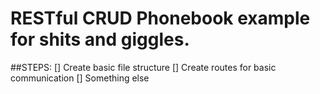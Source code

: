# RESTful CRUD Phonebook example for shits and giggles.

##STEPS:
    [] Create basic file structure
    [] Create routes for basic communication
    [] Something else 